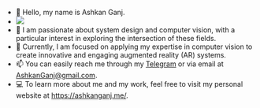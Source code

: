 - 👋 Hello, my name is Ashkan Ganj.
- ![](https://komarev.com/ghpvc/?username=AshkanGanj&style=flat-square)
- 👀 I am passionate about system design and computer vision, with a particular interest in exploring the intersection of these fields.
- 🌱 Currently, I am focused on applying my expertise in computer vision to create innovative and engaging augmented reality (AR) systems.
- 📫 You can easily reach me through my <a href="https://t.me/ashkan_ganj">Telegram</a> or via email at <a href="mailto:AshkanGanj@gmail.com">AshkanGanj@gmail.com</a>.
- 💻 To learn more about me and my work, feel free to visit my personal website at <a href="https://ashkanganj.github.io/">https://ashkanganj.me/</a>.
